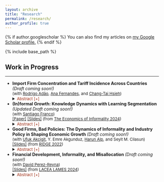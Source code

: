 ```yaml
---
layout: archive
title: "Research"
permalink: /research/
author_profile: true
---
```


{% if author.googlescholar %}
  You can also find my articles on <u><a href="{{author.googlescholar}}">my Google Scholar profile</a>.</u>
{% endif %}

{% include base_path %}

<h2>  Work in Progress </h2>
<hr />
<body>
<ul> 
<li> <b>Import Firm Concentration and Tariff Incidence Across Countries </b> <i> (Draft coming soon!) </i> <br>
 <span style="font-size:small;"> (with <a href="https://sites.google.com/site/rradao/">Rodrigo Adão</a>, <a href="https://sites.google.com/site/decrganamargaridafernandes/home?authuser=0">Ana Fernandes</a>, and <a href="https://faculty.chicagobooth.edu/chang-tai-hsieh">Chang-Tai Hsieh</a>) </span> <br>
 <details>
 <summary> <span class="cmu-serif;" style="font-size:small; color: #9e2a11;"> Abstract [+] </span> </summary>
  <p> <span class="cmu-serif;" style="font-size:small;">How does the market structure among importer firms affect the aggregate and distributional effects of changes in trade costs? We combine a model of domestic pricing decisions of importer firms with administrative firm-level import records from 55 countries to answer this question. We show that imports of a good are highly concentrated among the largest importer firms, with this concentration being more pronounced in smaller and lower income countries. We develop a model in which import firm concentration determines domestic pricing strategies and, consequently, the incidence of tariffs on consumer prices and firm markups. The role of import concentration is captured through the firm-level elasticity of imports to tariff changes, which depends solely on the firm’s initial share of the country’s imports of a good. We estimate that the negative impact of tariff increases on firm imports is monotonically decreasing with the firm's good import share. The combination of our model and estimates implies that, due to higher import concentration, poorer and smaller countries have higher markups on imported goods and a greater incidence of trade cost changes on firm profits than on consumer prices.</span> </p>
</details> 
</li>
<li> <b> (In)formal Growth: Knowledge Dynamics with Learning Segmentation </b> <i> (Updated Draft coming soon!) </i> <br>
<span style="font-size:small;"> (with  <a href="https://www.santiago-franco.com/home">Santiago Franco</a>)  </span> <br>
 <span style="font-size:small;"> <a href="https://francotabares.github.io/JMpacket/Franco_Quintero_Informal_Growth.pdf">[Paper]</a> </span> 
 <span style="font-size:small;"> <a href="{{ 'files/pdf/Slides_FQ.pdf' | relative_url }}">[Slides]</a> (from <a href="https://live.eventtia.com/es/the-economics-of-informality-2024/Program/">The Economics of Informality 2024</a>)</span> <br>
<details>
<summary> <span class="cmu-serif;" style="font-size:small; color: #9e2a11;"> Abstract [+]  </span>  </summary>
 <p><span class="cmu-serif;" style="font-size:small;">Labor informality is pervasive in developing economies. In this paper, we investigate the interconnection between informal labor, human capital accumulation, and economic growth. How do informal labor markets affect human capital accumulation, and vice versa? What are the aggregate effects of this interaction on growth and welfare? Using panel data from Chile and Colombia, we explore the dynamics of the formal and informal sectors by documenting two new empirical facts. First, wages for formal workers increase significantly more over the life cycle than wages for informal workers. Second, a substantial portion of this formal wage premium is attributable to workers' skill-based sorting. To rationalize these patterns, we build an endogenous growth model where heterogeneous workers sort into formal and informal labor markets based on their potential earnings. Worker's human capital increases over their life cycle through interactions with other workers. In equilibrium, more knowledgeable workers sort into the formal sector, and the growth rate of the economy is determined by the rate at which all workers meet more knowledgeable formal workers. We structurally estimate the parameters of the model and use it to quantify the effect of formalization policies. We find that policies that decrease the cost of operating formally are more effective in reducing the size of the informal sector compared to policies that increase the cost of producing informally. However, both types of policies have adverse effects on economic growth by lowering the quality of interactions of more skilled workers.</span> </p>
  </details> 
 </li>
<li> <b> Good Firms, Bad Policies: The Dynamics of Informality and Industry Policy in Shaping Economic Growth </b> <i> (Draft coming soon!) </i> <br>
<span style="font-size:small;"> (with <a href="https://www.ufukakcigit.com/">Ufuk Akcigit</a>, Y. Emre Akgunduz, <a href="https://www.harunalp.net/">Harun Alp</a>, and Seyit M. Cilasun) </span> <br>
<span style="font-size:small;"> <a href="{{ 'files/pdf/Slides_AAQ.pdf' | relative_url }}"> [Slides]</a> (from <a href="https://ridge.org.uy/wp-content/uploads/2024/06/PROGRAMME_GDM.pdf">RIDGE 2022</a>) </span> <br>
<details>
<summary> <span class="cmu-serif;" style="font-size:small; color: #9e2a11;">  Abstract [+] </span> </summary>
<p> <span class="cmu-serif" style="font-size:small;">We study the effects of size-dependent regulations in a dynamic model in which heterogeneous firms spend resources to grow by improving their productivity and can rely on informality in the labor market. We use the model to study firms in Turkey, where labor market regulations make operation more costly for firms with more than 50 employees. We find that firms rely more on informality to avoid the burden of size-dependent regulations: the overall share of informality would be lower by 5.9% in the absence of regulation. Additionally, size-dependent policies take a higher toll on firms with high growth potential. In a counterfactual economy without distortion, the share of these firms would increase by 2.5%, and the share of firms with more than 50 employees would increase by 78%. Finally, without regulation, economic growth and welfare would increase by 1.9% and 0.6%, respectively.</span> </p>
 </details> 
 </li>
 <li> <b> Financial Development, Informality, and Misallocation </b> <i> (Draft coming soon!) </i> <br>
<span style="font-size:small;"> (with <a href="https://sites.google.com/site/davidperezreyna/">David Perez-Reyna</a>) </span> <br>
 <span style="font-size:small;"> <a href="{{ 'files/pdf/Slides_PQ.pdf' | relative_url }}"> [Slides]</a> (from <a href="https://www.lacealames2024.org/pdfs/2024-LACEALAMES-Detailed-Program.pdf">LACEA LAMES 2024</a>) </span> <br>
<details>
<summary> <span class="cmu-serif;" style="font-size:small; color: #9e2a11;">  Abstract [+] </span> </summary>
<p> <span class="cmu-serif" style="font-size:small;"> Financial development plays a crucial role in driving economic growth. In this paper, we analyze the relationship between financial development and informality. Using Enterprise Surveys (WBES) data, we find a negative correlation: economies with higher financial development exhibit lower informality rates. To rationalize these observations, we propose a two-period model where firms are subject to financial friction and endogenously choose formal and informal labor. The financial friction is a correlated distortion, so higher financial development reduces misallocation and benefits more productive firms. This leads to increased labor demand, productivity-enhancing investments, and positive effects on aggregate welfare and production. </span> </p>
 </details> 
  </li>

<!-- When you finally have work to add here, put it in the _research folder, one file per paper -->
<!-- Then also remove the sitemap: false from each file -->
<!-- {% for post in site.publications reversed %}
  {% include archive-single.html %}
{% endfor %} -->
